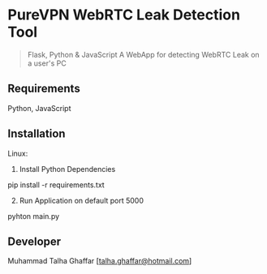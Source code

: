# PureVPN WebRTC Leak Detection Tool
> Flask, Python & JavaScript
> A WebApp for detecting WebRTC Leak on a user's PC


## Requirements
Python, JavaScript


## Installation

Linux:

1) Install Python Dependencies

pip install -r requirements.txt


2) Run Application on default port 5000

pyhton main.py


## Developer 
Muhammad Talha Ghaffar [talha.ghaffar@hotmail.com]
